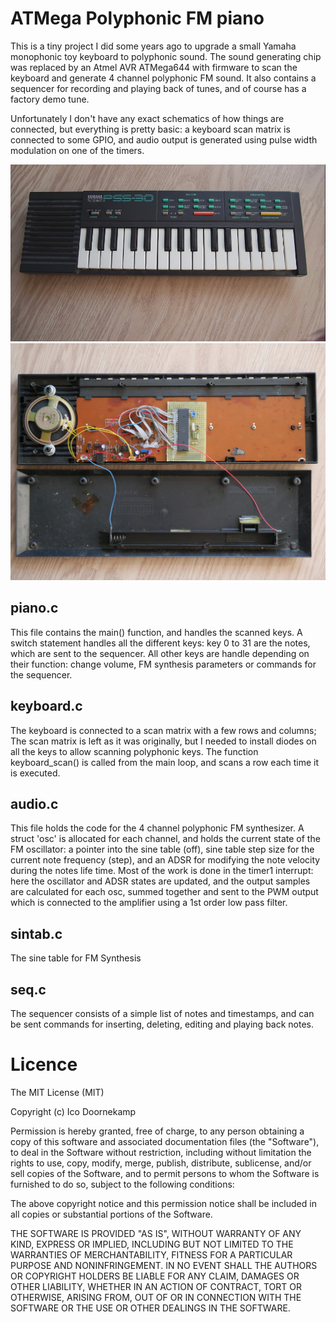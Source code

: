 
# ATMega Polyphonic FM piano

This is a tiny project I did some years ago to upgrade a small Yamaha
monophonic toy keyboard to polyphonic sound. The sound generating chip was
replaced by an Atmel AVR ATMega644 with firmware to scan the keyboard and
generate 4 channel polyphonic FM sound. It also contains a sequencer for
recording and playing back of tunes, and of course has a factory demo tune.

Unfortunately I don't have any exact schematics of how things are connected, but
everything is pretty basic: a keyboard scan matrix is connected to some GPIO, and
audio output is generated using pulse width modulation on one of the timers.

![pss-30](/media/pss-30.jpg)
![inside](/media/inside.jpg)


## piano.c

This file contains the main() function, and handles the scanned keys. A switch
statement handles all the different keys: key 0 to 31 are the notes, which are
sent to the sequencer. All other keys are handle depending on their function:
change volume, FM synthesis parameters or commands for the sequencer.

## keyboard.c

The keyboard is connected to a scan matrix with a few rows and columns; The
scan matrix is left as it was originally, but I needed to install diodes on all
the keys to allow scanning polyphonic keys. The function keyboard_scan() is
called from the main loop, and scans a row each time it is executed.

## audio.c

This file holds the code for the 4 channel polyphonic FM synthesizer. A struct
'osc' is allocated for each channel, and holds the current state of the FM
oscillator: a pointer into the sine table (off), sine table step size for the
current note frequency (step), and an ADSR for modifying the note velocity
during the notes life time. Most of the work is done in the timer1 interrupt:
here the oscillator and ADSR states are updated, and the output samples are
calculated for each osc, summed together and sent to the PWM output which is
connected to the amplifier using a 1st order low pass filter.

## sintab.c

The sine table for FM Synthesis

## seq.c

The sequencer consists of a simple list of notes and timestamps, and can be sent
commands for inserting, deleting, editing and playing back notes.

# Licence

The MIT License (MIT)

Copyright (c) Ico Doornekamp

Permission is hereby granted, free of charge, to any person obtaining a copy of
this software and associated documentation files (the "Software"), to deal in
the Software without restriction, including without limitation the rights to
use, copy, modify, merge, publish, distribute, sublicense, and/or sell copies
of the Software, and to permit persons to whom the Software is furnished to do
so, subject to the following conditions:

The above copyright notice and this permission notice shall be included in all
copies or substantial portions of the Software.

THE SOFTWARE IS PROVIDED "AS IS", WITHOUT WARRANTY OF ANY KIND, EXPRESS OR
IMPLIED, INCLUDING BUT NOT LIMITED TO THE WARRANTIES OF MERCHANTABILITY,
FITNESS FOR A PARTICULAR PURPOSE AND NONINFRINGEMENT. IN NO EVENT SHALL THE
AUTHORS OR COPYRIGHT HOLDERS BE LIABLE FOR ANY CLAIM, DAMAGES OR OTHER
LIABILITY, WHETHER IN AN ACTION OF CONTRACT, TORT OR OTHERWISE, ARISING FROM,
OUT OF OR IN CONNECTION WITH THE SOFTWARE OR THE USE OR OTHER DEALINGS IN THE
SOFTWARE.

